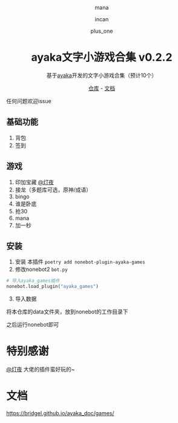 <div align="center">

mana

incan

plus_one

# ayaka文字小游戏合集 v0.2.2

基于[ayaka](https://github.com/bridgeL/nonebot-plugin-ayaka)开发的文字小游戏合集（预计10个）

[仓库](https://github.com/bridgeL/nonebot-plugin-ayaka-games) - 
[文档](https://bridgel.github.io/ayaka_doc/games/)

</div>

任何问题欢迎issue

## 基础功能
1. 背包
2. 签到

## 游戏
1. 印加宝藏 [@灯夜](https://github.com/lunexnocty/Meiri)
2. 接龙（多题库可选，原神/成语）
3. bingo
4. 谁是卧底
5. 抢30
6. mana
7. 加一秒

## 安装 

1. 安装 本插件 `poetry add nonebot-plugin-ayaka-games`
2. 修改nonebot2  `bot.py` 

```python
# 导入ayaka_games插件
nonebot.load_plugin("ayaka_games")
```

3. 导入数据

将本仓库的data文件夹，放到nonebot的工作目录下

之后运行nonebot即可


# 特别感谢

[@灯夜](https://github.com/lunexnocty/Meiri) 大佬的插件蛮好玩的~


# 文档

https://bridgel.github.io/ayaka_doc/games/

